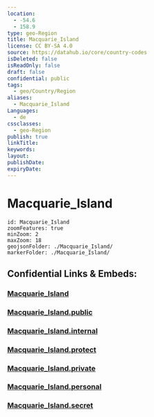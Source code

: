 ```yaml
---
location:
  - -54.6
  - 158.9
type: geo-Region
title: Macquarie_Island
license: CC BY-SA 4.0
source: https://datahub.io/core/country-codes
isDeleted: false
isReadOnly: false
draft: false
confidential: public
tags:
  - geo/Country/Region
aliases:
  - Macquarie_Island
Languages:
  - de
cssclasses:
  - geo-Region
publish: true
linkTitle:
keywords:
layout:
publishDate:
expiryDate:
---
```


# Macquarie_Island

```leaflet
id: Macquarie_Island
zoomFeatures: true 
minZoom: 2 
maxZoom: 18
geojsonFolder: ./Macquarie_Island/
markerFolder: ./Macquarie_Island/
```


## Confidential Links & Embeds: 

### [Macquarie_Island](/_Standards/Earth/Continent/Australasia/Australia/Counties/Macquarie_Island.md) 

### [Macquarie_Island.public](/_public/Earth/Continent/Australasia/Australia/Counties/Macquarie_Island.public.md) 

### [Macquarie_Island.internal](/_internal/Earth/Continent/Australasia/Australia/Counties/Macquarie_Island.internal.md) 

### [Macquarie_Island.protect](/_protect/Earth/Continent/Australasia/Australia/Counties/Macquarie_Island.protect.md) 

### [Macquarie_Island.private](/_private/Earth/Continent/Australasia/Australia/Counties/Macquarie_Island.private.md) 

### [Macquarie_Island.personal](/_personal/Earth/Continent/Australasia/Australia/Counties/Macquarie_Island.personal.md) 

### [Macquarie_Island.secret](/_secret/Earth/Continent/Australasia/Australia/Counties/Macquarie_Island.secret.md)

